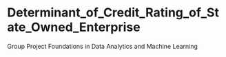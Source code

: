 # Determinant_of_Credit_Rating_of_State_Owned_Enterprise
Group Project Foundations in Data Analytics and Machine Learning
